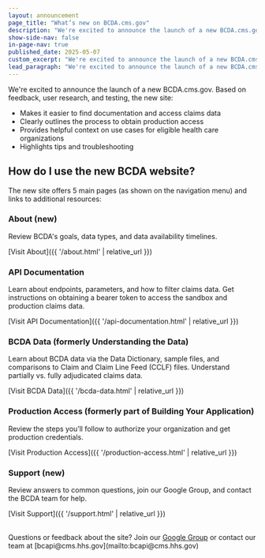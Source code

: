 ```yaml
---
layout: announcement
page_title: "What’s new on BCDA.cms.gov"
description: "We're excited to announce the launch of a new BCDA.cms.gov based on your feedback, user research, and testing."
show-side-nav: false
in-page-nav: true
published_date: 2025-05-07
custom_excerpt: "We're excited to announce the launch of a new BCDA.cms.gov based on your feedback, user research, and testing."
lead_paragraph: "We're excited to announce the launch of a new BCDA.cms.gov based on your feedback, user research, and testing."
---
```


We're excited to announce the launch of a new BCDA.cms.gov. Based on feedback, user research, and testing, the new site:

- Makes it easier to find documentation and access claims data
- Clearly outlines the process to obtain production access
- Provides helpful context on use cases for eligible health care organizations
- Highlights tips and troubleshooting 

## How do I use the new BCDA website?

The new site offers 5 main pages (as shown on the navigation menu) and links to additional resources:

### About (new)

Review BCDA's goals, data types, and data availability timelines.

[Visit About]({{ '/about.html' | relative_url }})

### API Documentation

Learn about endpoints, parameters, and how to filter claims data. Get instructions on obtaining a bearer token to access the sandbox and production claims data.


[Visit API Documentation]({{ '/api-documentation.html' | relative_url }})

### BCDA Data (formerly Understanding the Data)

Learn about BCDA data via the Data Dictionary, sample files, and comparisons to Claim and Claim Line Feed (CCLF) files. Understand partially vs. fully adjudicated claims data.

[Visit BCDA Data]({{ '/bcda-data.html' | relative_url }})

### Production Access (formerly part of Building Your Application)

Review the steps you’ll follow to authorize your organization and get production credentials.

[Visit Production Access]({{ '/production-access.html' | relative_url }})

### Support (new)

Review answers to common questions, join our Google Group, and contact the BCDA team for help.

[Visit Support]({{ '/support.html' | relative_url }})

<br>
Questions or feedback about the site? Join our <a href="https://groups.google.com/g/bc-api" target="_blank" rel="noopener noreferrer">Google Group</a> or contact our team at [bcapi@cms.hhs.gov](mailto:bcapi@cms.hhs.gov)
